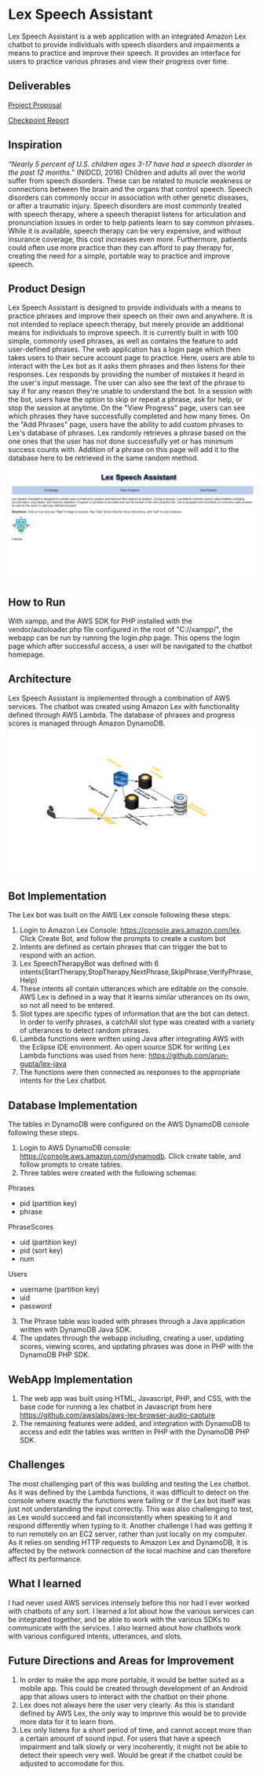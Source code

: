 # Lex Speech Assistant
Lex Speech Assistant is a web application with an integrated Amazon Lex chatbot to provide individuals with speech disorders and impairments a means to practice and improve their speech. It provides an interface for users to practice various phrases and view their progress over time. 

## Deliverables
[Project Proposal](https://github.com/srao2019/lex-speech-assist/blob/master/Virtual%20Speech%20Therapy%20-%20CMSC389L%20Proposal.pdf)

[Checkpoint Report](https://github.com/srao2019/lex-speech-assist/blob/master/AWS%20Final%20Project%20Checkpoint.pdf)

## Inspiration
*“Nearly 5 percent of U.S. children ages 3-17 have had a speech disorder in the past 12 months.”* (NIDCD, 2016)
Children and adults all over the world suffer from speech disorders. These can be related to muscle weakness or connections between the brain and the organs that control speech. Speech disorders can commonly occur in association with other genetic diseases, or after a traumatic injury. Speech disorders are most commonly treated with speech therapy, where a speech therapist listens for articulation and pronunciation issues in order to help patients learn to say common phrases. While it is available, speech therapy can be very expensive, and without insurance coverage, this cost increases even more. Furthermore, patients could often use more practice than they can afford to pay therapy for, creating the need for a simple, portable way to practice and improve speech.

## Product Design
Lex Speech Assistant is designed to provide individuals with a means to practice phrases and improve their speech on their own and anywhere. It is not intended to replace speech therapy, but merely provide an additional means for individuals to improve speech. It is currently built in with 100 simple, commonly used phrases, as well as contains the feature to add user-defined phrases. The web application has a login page which then takes users to their secure account page to practice. Here, users are able to interact with the Lex bot as it asks them phrases and then listens for their responses. Lex responds by providing the number of mistakes it heard in the user's input message. The user can also see the text of the phrase to say if for any reason they're unable to understand the bot. In a session with the bot, users have the option to skip or repeat a phrase, ask for help, or stop the session at anytime. On the "View Progress" page, users can see which phrases they have successfully completed and how many times. On the "Add Phrases" page, users have the ability to add custom phrases to Lex's database of phrases. Lex randomly retrieves a phrase based on the one ones that the user has not done successfully yet or has minimum success counts with. Addition of a phrase on this page will add it to the database here to be retrieved in the same random method.

![Image of Webapp](https://github.com/srao2019/lex-speech-assist/blob/master/homescreen.JPG)

## How to Run
With xampp, and the AWS SDK for PHP installed with the vendor/autoloader.php file configured in the root of "C://xampp/", the webapp can be run by running the login.php page. This opens the login page which after successful access, a user will be navigated to the chatbot homepage. 

## Architecture
Lex Speech Assistant is implemented through a combination of AWS services. The chatbot was created using Amazon Lex with functionality defined through AWS Lambda. The database of phrases and progress scores is managed through Amazon DynamoDB. 
![Image of Architecture](https://github.com/srao2019/lex-speech-assist/blob/master/architecture.png)

## Bot Implementation
The Lex bot was built on the AWS Lex console following these steps. 
1. Login to Amazon Lex Console: https://console.aws.amazon.com/lex. Click Create Bot, and follow the prompts to create a custom bot
2. Intents are defined as certain phrases that can trigger the bot to respond with an action.
3. Lex SpeechTherapyBot was defined with 6 intents(StartTherapy,StopTherapy,NextPhrase,SkipPhrase,VerifyPhrase,Help)
4. These intents all contain utterances which are editable on the console. AWS Lex is defined in a way that it learns similar utterances on its own, so not all need to be entered. 
5. Slot types are specific types of information that are the bot can detect. In order to verify phrases, a catchAll slot type was created with a variety of utterances to detect random phrases.
6. Lambda functions were written using Java after integrating AWS with the Eclipse IDE environment. An open source SDK for writing Lex Lambda functions was used from here: https://github.com/arun-gupta/lex-java
7. The functions were then connected as responses to the appropriate intents for the Lex chatbot.

## Database Implementation
The tables in DynamoDB were configured on the AWS DynamoDB console following these steps.
1. Login to AWS DynamoDB console: https://console.aws.amazon.com/dynamodb. Click create table, and follow prompts to create tables.
2. Three tables were created with the following schemas:

Phrases
* pid (partition key)
* phrase


PhraseScores
* uid (partition key)
* pid (sort key)
* num


Users
* username (partition key)
* uid
* password
 
 3. The Phrase table was loaded with phrases through a Java application written with DynamoDB Java SDK. 
 4. The updates through the webapp including, creating a user, updating scores, viewing scores, and updating phrases was done in PHP with the DynamoDB PHP SDK. 
 
## WebApp Implementation
1. The web app was built using HTML, Javascript, PHP, and CSS, with the base code for running a lex chatbot in Javascript from here https://github.com/awslabs/aws-lex-browser-audio-capture
2. The remaining features were added, and integration with DynamoDB to access and edit the tables was written in PHP with the DynamoDB PHP SDK. 

## Challenges
The most challenging part of this was building and testing the Lex chatbot. As it was defined by the Lambda functions, it was difficult to detect on the console where exactly the functions were failing or if the Lex bot itself was just not understanding the input correctly. This was also challenging to test, as Lex would succeed and fail inconsistently when speaking to it and respond differently when typing to it. Another challenge I had was getting it to run remotely on an EC2 server, rather than just locally on my computer. As it relies on sending HTTP requests to Amazon Lex and DynamoDB, it is affected by the network connection of the local machine and can therefore affect its performance.

## What I learned
I had never used AWS services intensely before this nor had I ever worked with chatbots of any sort. I learned a lot about how the various services can be integrated together, and be able to work with the various SDKs to communicate with the services. I also learned about how chatbots work with various configured intents, utterances, and slots. 

## Future Directions and Areas for Improvement
1. In order to make the app more portable, it would be better suited as a mobile app. This could be created through development of an Android app that allows users to interact with the chatbot on their phone. 
2. Lex does not always here the user very clearly. As this is standard defined by AWS Lex, the only way to improve this would be to provide more data for it to learn from.
3. Lex only listens for a short period of time, and cannot accept more than a certain amount of sound input. For users that have a speech impairment and talk slowly or very incoherently, it might not be able to detect their speech very well. Would be great if the chatbot could be adjusted to accomodate for this.  

